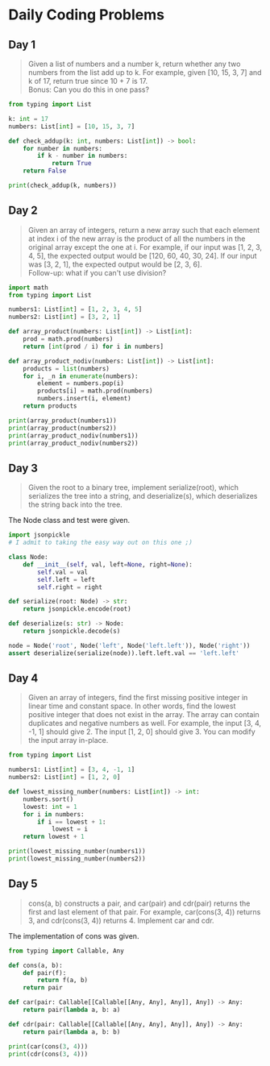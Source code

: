 # Daily Coding Problems

## Day 1
>Given a list of numbers and a number k, return whether any two numbers from the list add up to k.
For example, given [10, 15, 3, 7] and k of 17, return true since 10 + 7 is 17.  
>Bonus: Can you do this in one pass?
```python
from typing import List

k: int = 17
numbers: List[int] = [10, 15, 3, 7]

def check_addup(k: int, numbers: List[int]) -> bool:
    for number in numbers:
        if k - number in numbers:
            return True
    return False

print(check_addup(k, numbers))
```

## Day 2
>Given an array of integers, return a new array such that each element at index i of the new array is the product of all the numbers in the original array except the one at i. For example, if our input was [1, 2, 3, 4, 5], the expected output would be [120, 60, 40, 30, 24]. If our input was [3, 2, 1], the expected output would be [2, 3, 6].  
>Follow-up: what if you can't use division?
```python
import math
from typing import List

numbers1: List[int] = [1, 2, 3, 4, 5]
numbers2: List[int] = [3, 2, 1]

def array_product(numbers: List[int]) -> List[int]:
    prod = math.prod(numbers)
    return [int(prod / i) for i in numbers]

def array_product_nodiv(numbers: List[int]) -> List[int]:
    products = list(numbers)
    for i, _n in enumerate(numbers):
        element = numbers.pop(i)
        products[i] = math.prod(numbers)
        numbers.insert(i, element)
    return products

print(array_product(numbers1))
print(array_product(numbers2))
print(array_product_nodiv(numbers1))
print(array_product_nodiv(numbers2))
```

## Day 3
>Given the root to a binary tree, implement serialize(root), which serializes the tree into a string, and deserialize(s), which deserializes the string back into the tree.  

The Node class and test were given.  
```python
import jsonpickle
# I admit to taking the easy way out on this one ;)

class Node:
    def __init__(self, val, left=None, right=None):
        self.val = val
        self.left = left
        self.right = right

def serialize(root: Node) -> str:
    return jsonpickle.encode(root)

def deserialize(s: str) -> Node:
    return jsonpickle.decode(s)

node = Node('root', Node('left', Node('left.left')), Node('right'))
assert deserialize(serialize(node)).left.left.val == 'left.left'
```

## Day 4
>Given an array of integers, find the first missing positive integer in linear time and constant space. In other words, find the lowest positive integer that does not exist in the array. The array can contain duplicates and negative numbers as well. For example, the input [3, 4, -1, 1] should give 2. The input [1, 2, 0] should give 3. You can modify the input array in-place.  
```python
from typing import List

numbers1: List[int] = [3, 4, -1, 1]
numbers2: List[int] = [1, 2, 0]

def lowest_missing_number(numbers: List[int]) -> int:
    numbers.sort()
    lowest: int = 1
    for i in numbers:
        if i == lowest + 1:
            lowest = i
    return lowest + 1

print(lowest_missing_number(numbers1))
print(lowest_missing_number(numbers2))
```

## Day 5
>cons(a, b) constructs a pair, and car(pair) and cdr(pair) returns the first and last element of that pair. For example, car(cons(3, 4)) returns 3, and cdr(cons(3, 4)) returns 4. Implement car and cdr.  

The implementation of cons was given.
```python
from typing import Callable, Any

def cons(a, b):
    def pair(f):
        return f(a, b)
    return pair

def car(pair: Callable[[Callable[[Any, Any], Any]], Any]) -> Any:
    return pair(lambda a, b: a)

def cdr(pair: Callable[[Callable[[Any, Any], Any]], Any]) -> Any:
    return pair(lambda a, b: b)

print(car(cons(3, 4)))
print(cdr(cons(3, 4)))
```
